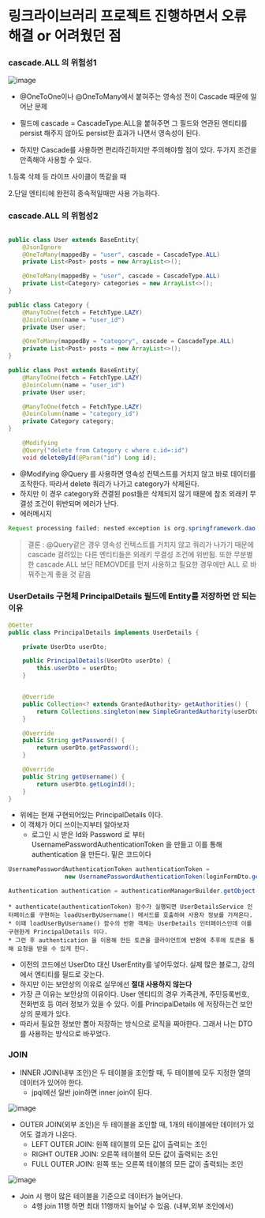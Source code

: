 # 링크라이브러리 프로젝트 진행하면서 오류 해결 or 어려웠던 점

### cascade.ALL 의 위험성1

![image](https://user-images.githubusercontent.com/97269799/231462995-04d5d8ca-7978-4e3d-9cb3-72e93394eab0.png)

* @OneToOne이나 @OneToMany에서 붙혀주는 영속성 전이 Cascade 때문에 일어난 문제

* 필드에 cascade = CascadeType.ALL을 붙혀주면 그 필드와 연관된 엔티티를 persist 해주지 않아도 persist한 효과가 나면서 영속성이 된다.

* 하지만 Cascade를 사용하면 편리하긴하지만 주의해야할 점이 있다. 두가지 조건을 만족해야 사용할 수 있다.


1.등록 삭제 등 라이프 사이클이 똑같을 때

2.단일 엔티티에 완전히 종속적일때만 사용 가능하다. 


### cascade.ALL 의 위험성2
```java

public class User extends BaseEntity{
    @JsonIgnore
    @OneToMany(mappedBy = "user", cascade = CascadeType.ALL)
    private List<Post> posts = new ArrayList<>();

    @OneToMany(mappedBy = "user", cascade = CascadeType.ALL)
    private List<Category> categories = new ArrayList<>();
}
```

```java
public class Category {
    @ManyToOne(fetch = FetchType.LAZY)
    @JoinColumn(name = "user_id")
    private User user;

    @OneToMany(mappedBy = "category", cascade = CascadeType.ALL)
    private List<Post> posts = new ArrayList<>();
}
```

```java
public class Post extends BaseEntity{
    @ManyToOne(fetch = FetchType.LAZY)
    @JoinColumn(name = "user_id")
    private User user;

    @ManyToOne(fetch = FetchType.LAZY)
    @JoinColumn(name = "category_id")
    private Category category;
}
```

```java
    @Modifying
    @Query("delete from Category c where c.id=:id")
    void deleteById(@Param("id") Long id);
```
* @Modifying @Query 를 사용하면 영속성 컨텍스트를 거치지 않고 바로 데이터를 조작한다. 따라서 delete 쿼리가 나가고 category가 삭제된다.
* 하지만 이 경우 category와 견결된 post들은 삭제되지 않기 때문에 참조 외래키 무결성 조건이 위반되며 에러가 난다.
* 에러메시지
 ```java
 Request processing failed; nested exception is org.springframework.dao.DataIntegrityViolationException: could not execute statement; SQL [n/a]; constraint [\"FKG6L1YDP1PWKMYJ166TEIUOV1B: PUBLIC.POST FOREIGN KEY(CATEGORY_ID) REFERENCES PUBLIC.CATEGORY(CATEGORY_ID) (CAST(4 AS BIGINT))\"; SQL statement:\ndelete from category where category_id=? [23503-214]]; nested exception is org.hibernate.exception.ConstraintViolationException: could not execute statement
```

> 결론 : @Query같은 경우 영속성 컨텍스트를 거치지 않고 쿼리가 나가기 때문에 cascade 걸려있는 다른 엔티티들은 외래키 무결성 조건에 위반됨. 또한 무분별한 cascade.ALL 보단 REMOVDE를 먼저 사용하고 필요한 경우에만 ALL 로 바꿔주는게 좋을 것 같음 



### UserDetails 구현체 PrincipalDetails 필드에 Entity를 저장하면 안 되는 이유

```java
@Getter
public class PrincipalDetails implements UserDetails {

    private UserDto userDto;

    public PrincipalDetails(UserDto userDto) {
        this.userDto = userDto;
    }


    @Override
    public Collection<? extends GrantedAuthority> getAuthorities() {
        return Collections.singleton(new SimpleGrantedAuthority(userDto.getRole().toString())); //역할을 문자열로 바꾸어 return
    }

    @Override
    public String getPassword() {
        return userDto.getPassword();
    }

    @Override
    public String getUsername() {
        return userDto.getLoginId();
    }
}
```
* 위에는 현재 구현되어있는 PrincipalDetails 이다.
* 이 객체가 어디 쓰이는지부터 알아보자
    * 로그인 시 받은 Id와 Password 로 부터 UsernamePasswordAuthenticationToken 을 만들고 이를 통해 authentication 을 만든다. 밑은 코드이다
```java
UsernamePasswordAuthenticationToken authenticationToken =
                new UsernamePasswordAuthenticationToken(loginFormDto.getLoginId(), loginFormDto.getPassword());

Authentication authentication = authenticationManagerBuilder.getObject().authenticate(authenticationToken);
```
    * authenticate(authenticationToken) 함수가 실행되면 UserDetailsService 인터페이스를 구현하는 loadUserByUsername() 메서드를 호출하여 사용자 정보를 가져온다.
    * 이때 loadUserByUsername() 함수의 반환 객체는 UserDetails 인터페이스인데 이를 구현한게 PrincipalDetails 이다. 
    * 그런 후 authentication 을 이용해 만든 토큰을 클라이언트에 반환에 추후에 토큰을 통해 요청을 받을 수 있게 한다.

* 이전의 코드에선 UserDto 대신 UserEntity를 넣어두었다. 실제 많은 블로그, 강의에서 엔티티를 필드로 갖는다.
* 하지만 이는 보안상의 이유로 실무에선 **절대 사용하지 않는다**
* 가장 큰 이유는 보안상의 이유이다. User 엔티티의 경우 가족관계, 주민등록번호, 전화번호 등 여러 정보가 있을 수 있다. 이를 PrincipalDetails 에 저장하는건 보안상의 문제가 있다.
* 따라서 필요한 정보만 뽑아 저장하는 방식으로 로직을 짜야한다. 그래서 나는 DTO를 사용하는 방식으로 바꾸었다.


### JOIN
* INNER JOIN(내부 조인)은 두 테이블을 조인할 때, 두 테이블에 모두 지정한 열의 데이터가 있어야 한다.
    * jpql에선 일반 join하면 inner join이 된다.

![image](https://user-images.githubusercontent.com/97269799/232319081-b3383327-f78e-4627-8a91-f7b93be62700.png)


* OUTER JOIN(외부 조인)은 두 테이블을 조인할 때, 1개의 테이블에만 데이터가 있어도 결과가 나온다.
    * LEFT OUTER JOIN: 왼쪽 테이블의 모든 값이 출력되는 조인
    * RIGHT OUTER JOIN: 오른쪽 테이블의 모든 값이 출력되는 조인
    * FULL OUTER JOIN: 왼쪽 또는 오른쪽 테이블의 모든 값이 출력되는 조인

![image](https://user-images.githubusercontent.com/97269799/232319032-98166bca-092d-4a30-ab55-5c90abdac7bd.png)

* Join 시 행이 많은 테이블을 기준으로 데이터가 늘어난다.
    * 4행 join 11행 하면 최대 11행까지 늘어날 수 있음. (내부,외부 조인에서)
